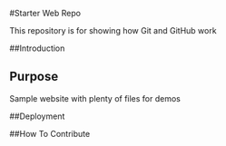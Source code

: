 #Starter Web Repo 

This repository is for showing how Git and GitHub work

##Introduction

## Purpose

Sample website with plenty of files for demos

##Deployment

##How To Contribute